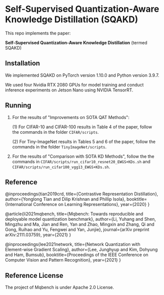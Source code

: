 # Self-Supervised Quantization-Aware Knowledge Distillation (SQAKD)

This repo implements the paper:

**Self-Supervised Quantization-Aware Knowledge Distillation** (termed SQAKD)


## Installation
We implemented SQAKD on PyTorch version 1.10.0 and Python version 3.9.7.

We used four Nvidia RTX 2080 GPUs for model training and conduct inference experiments on Jetson Nano using NVIDIA TensorRT.


## Running

1. For the results of "Improvements on SOTA QAT Methods":

    (1) For CIFAR-10 and CIFAR-100 results in Table 4 of the paper, follow the commands in the folder `CIFAR/scripts`. 

    (2) For Tiny-ImageNet results in Tables 5 and 6 of the paper, follow the commands in the folder `TinyImageNet/scripts`. 

2. For the results of "Comparison with SOTA KD Methods", follow the the commands in `CIFAR/scripts/run_cifar10_resnet20_EWGS+KDs.sh` and `CIFAR/scripts/run_cifar100_vgg13_EWGS+KDs.sh`. 



## Reference

@inproceedings{tian2019crd,
  title={Contrastive Representation Distillation},
  author={Yonglong Tian and Dilip Krishnan and Phillip Isola},
  booktitle={International Conference on Learning Representations},
  year={2020}
}

@article{li2021mqbench,
  title={Mqbench: Towards reproducible and deployable model quantization benchmark},
  author={Li, Yuhang and Shen, Mingzhu and Ma, Jian and Ren, Yan and Zhao, Mingxin and Zhang, Qi and Gong, Ruihao and Yu, Fengwei and Yan, Junjie},
  journal={arXiv preprint arXiv:2111.03759},
  year={2021}
}

@inproceedings{lee2021network,
  title={Network Quantization with Element-wise Gradient Scaling},
  author={Lee, Junghyup and Kim, Dohyung and Ham, Bumsub},
  booktitle={Proceedings of the IEEE Conference on Computer Vision and Pattern Recognition},
  year={2021}
}

## Reference License

The project of Mqbench is under Apache 2.0 License.
